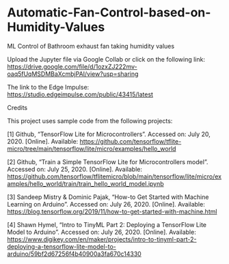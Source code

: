 # Automatic-Fan-Control-based-on-Humidity-Values
ML Control of Bathroom exhaust fan taking humidity values

Upload the Jupyter file via Google Collab or click on the following link: https://drive.google.com/file/d/1ozxZJ222mv-oaq5fUqMSDMBaXcmbjPAI/view?usp=sharing

The link to the Edge Impulse: https://studio.edgeimpulse.com/public/43415/latest




Credits

This project uses sample code from the following projects:

[1]	Github,  “TensorFlow Lite for Microcontrollers”. Accessed on: July 20, 2020. [Online]. Available: https://github.com/tensorflow/tflite-micro/tree/main/tensorflow/lite/micro/examples/hello_world

[2]	Github,  “Train a Simple TensorFlow Lite for Microcontrollers model”. Accessed on: July 25, 2020. [Online]. Available: https://github.com/tensorflow/tflitemicro/blob/main/tensorflow/lite/micro/examples/hello_world/train/train_hello_world_model.ipynb

[3]	Sandeep Mistry & Dominic Pajak,  “How-to Get Started with Machine Learning on Arduino”. Accessed on: July 26, 2020. [Online]. Available: https://blog.tensorflow.org/2019/11/how-to-get-started-with-machine.html

[4]	Shawn Hymel,  “Intro to TinyML Part 2: Deploying a TensorFlow Lite Model to Arduino”. Accessed on: July 26, 2020. [Online]. Available: https://www.digikey.com/en/maker/projects/intro-to-tinyml-part-2-deploying-a-tensorflow-lite-model-to-arduino/59bf2d67256f4b40900a3fa670c14330

